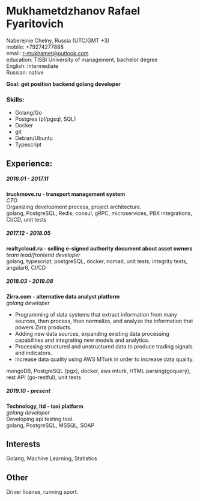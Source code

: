 # Mukhametdzhanov Rafael Fyaritovich
Naberejnie Chelny, Russia (UTC/GMT +3)  
mobile: +79274277888  
email: r-mukhamet@outlook.com  
education: TISBI University of management, bachelor degree  
English: intermediate  
Russian: native  

 **Goal: get position backend golang developer**

### Skills:
* Golang/Go
* Postgres (pl/pgsql, SQL)
* Docker
* git
* Debian/Ubuntu
* Typescript

## Experience:
##### 2016.01 - 2017.11
**truckmove.ru - transport management system**  
*CTO*  
Organizing development process, project architecture.  
golang, PostgreSQL, Redis, consul, gRPC, microservices, PBX integrations, CI/CD, unit tests

##### 2017.12 - 2018.05
**realtycloud.ru - selling e-signed authority document about asset owners**  
*team lead/frontend developer*  
golang, typescript, postgreSQL, docker, nomad, unit tests, integrity tests,
angular6, CI/CD

##### 2018.03 - 2019.08
**Zirra.com - alternative data analyst platform**  
*golang developer*  
- Programming of data systems that extract information from many sources, then process, then normalize, and analyze the information that powers Zirra products.
- Adding new data sources, expanding existing data processing capabilities and  integrating new models and analytics.
- Processing structured and unstructured data to produce trading signals and indicators.
- Increase data quality using AWS MTurk in order to increase data quality.  

mongoDB, PostgreSQL (pgx), docker, aws mturk, HTML parsing(goquery), rest API (go-restful), unit tests

##### 2019.10 - present
**Technology, ltd - taxi platform**  
*golang developer*  
Developing api testing tool.  
golang, PostgreSQL, MSSQL, SOAP

## Interests
Golang, Machine Learning, Statistics

## Other
Driver license, running sport.

